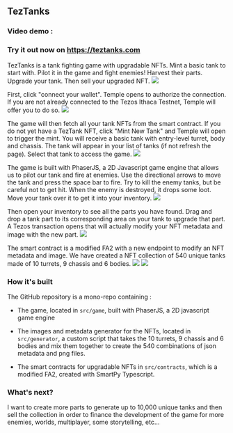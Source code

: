 ## TezTanks

### Video demo :

### Try it out now on https://teztanks.com

TezTanks is a tank fighting game with upgradable NFTs. Mint a basic tank to start with. Pilot it in the game and fight enemies! Harvest their parts. Upgrade your tank. Then sell your upgraded NFT.
![](https://teztanks.com/assets/screenshots/present-model.png)

First, click "connect your wallet". Temple opens to authorize the connection. If you are not already connected to the Tezos Ithaca Testnet, Temple will offer you to do so.
![](https://teztanks.com/assets/screenshots/connect-wallet-scene.png)

The game will then fetch all your tank NFTs from the smart contract. If you do not yet have a TezTank NFT, click "Mint New Tank" and Temple will open to trigger the mint. You will receive a basic tank with entry-level turret, body and chassis. The tank will appear in your list of tanks (if not refresh the page). Select that tank to access the game.
![](https://teztanks.com/assets/screenshots/select-tank-scene.png)

The game is built with PhaserJS, a 2D Javascript game engine that allows us to pilot our tank and fire at enemies. Use the directional arrows to move the tank and press the space bar to fire. Try to kill the enemy tanks, but be careful not to get hit. When the enemy is destroyed, it drops some loot. Move your tank over it to get it into your inventory.
![](https://teztanks.com/assets/screenshots/gameplay1.png)

Then open your inventory to see all the parts you have found. Drag and drop a tank part to its corresponding area on your tank to upgrade that part. A Tezos transaction opens that will actually modify your NFT metadata and image with the new part.
![](https://teztanks.com/assets/screenshots/inventory-scene.png)

The smart contract is a modified FA2 with a new endpoint to modify an NFT metadata and image.
We have created a NFT collection of 540 unique tanks made of 10 turrets, 9 chassis and 6 bodies.
![](https://teztanks.com/assets/screenshots/present-parts.png)
![](https://teztanks.com/assets/screenshots/present-possibilities.png)

### How it's built

The GitHub repository is a mono-repo containing :

- The game, located in `src/game`, built with PhaserJS, a 2D javascript game engine

- The images and metadata generator for the NFTs, located in `src/generator`, a custom script that takes the 10 turrets, 9 chassis and 6 bodies and mix them together to create the 540 combinations of json metadata and png files.

- The smart contracts for upgradable NFTs in `src/contracts`, which is a modified FA2, created with SmartPy Typescript.

### What's next?

I want to create more parts to generate up to 10,000 unique tanks and then sell the collection in order to finance the development of the game for more enemies, worlds, multiplayer, some storytelling, etc...
